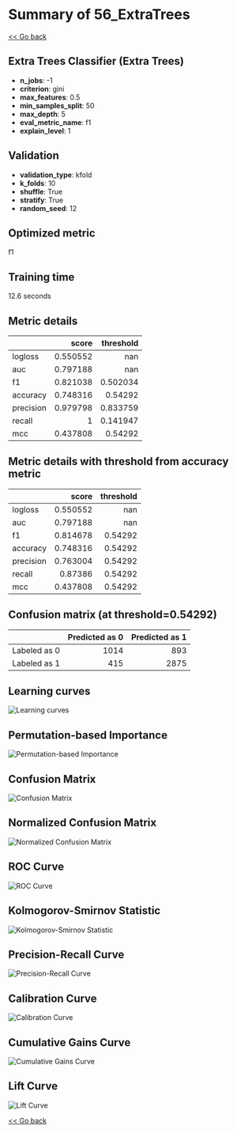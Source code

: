 # Summary of 56_ExtraTrees

[<< Go back](../README.md)


## Extra Trees Classifier (Extra Trees)
- **n_jobs**: -1
- **criterion**: gini
- **max_features**: 0.5
- **min_samples_split**: 50
- **max_depth**: 5
- **eval_metric_name**: f1
- **explain_level**: 1

## Validation
 - **validation_type**: kfold
 - **k_folds**: 10
 - **shuffle**: True
 - **stratify**: True
 - **random_seed**: 12

## Optimized metric
f1

## Training time

12.6 seconds

## Metric details
|           |    score |   threshold |
|:----------|---------:|------------:|
| logloss   | 0.550552 |  nan        |
| auc       | 0.797188 |  nan        |
| f1        | 0.821038 |    0.502034 |
| accuracy  | 0.748316 |    0.54292  |
| precision | 0.979798 |    0.833759 |
| recall    | 1        |    0.141947 |
| mcc       | 0.437808 |    0.54292  |


## Metric details with threshold from accuracy metric
|           |    score |   threshold |
|:----------|---------:|------------:|
| logloss   | 0.550552 |   nan       |
| auc       | 0.797188 |   nan       |
| f1        | 0.814678 |     0.54292 |
| accuracy  | 0.748316 |     0.54292 |
| precision | 0.763004 |     0.54292 |
| recall    | 0.87386  |     0.54292 |
| mcc       | 0.437808 |     0.54292 |


## Confusion matrix (at threshold=0.54292)
|              |   Predicted as 0 |   Predicted as 1 |
|:-------------|-----------------:|-----------------:|
| Labeled as 0 |             1014 |              893 |
| Labeled as 1 |              415 |             2875 |

## Learning curves
![Learning curves](learning_curves.png)

## Permutation-based Importance
![Permutation-based Importance](permutation_importance.png)
## Confusion Matrix

![Confusion Matrix](confusion_matrix.png)


## Normalized Confusion Matrix

![Normalized Confusion Matrix](confusion_matrix_normalized.png)


## ROC Curve

![ROC Curve](roc_curve.png)


## Kolmogorov-Smirnov Statistic

![Kolmogorov-Smirnov Statistic](ks_statistic.png)


## Precision-Recall Curve

![Precision-Recall Curve](precision_recall_curve.png)


## Calibration Curve

![Calibration Curve](calibration_curve_curve.png)


## Cumulative Gains Curve

![Cumulative Gains Curve](cumulative_gains_curve.png)


## Lift Curve

![Lift Curve](lift_curve.png)



[<< Go back](../README.md)
